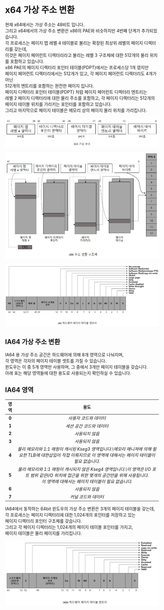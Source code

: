 # x64 가상 주소 변환

현재 x64에서는 가상 주소는 48비트 입니다.  
그리고 x64에서의 가상 주소 변환은 x86의 PAE와 비슷하지만 4번째 단계가 추가되었습니다.  
각 프로세스는 페이지 맵 레벨 4 테이블로 불리는 확장된 최상위 레벨의 페이지 디렉터리를 갖는데,  
이것은 페이지 페어런트 디렉터리라고 불리는 레벨 3 구조체에 대한 512개의 물리 위치를 포함하고 있습니다.  
x86 PAE의 페이지 디렉터리 포인터 테이블(PDPT)에서는 프로세스당 1개 였지만  
페이지 페어런트 디렉터리에서는 512개가 있고, 각 페이지 페어런트 디렉터리도 4개가 아닌   
512개의 엔트리를 포함하는 완전한 페이지 입니다.  
페이지 디렉터리 포인터 테이블(PDPT) 처럼 페이지 페어런트 디렉터리 엔트리는   
레벨 2 페이지 디렉터리에 대한 물리 주소를 포함하고, 각 페이지 디렉터리는 512개의   
페이지 테이블 위치를 가리키는 포인터를 포함하고 있습니다.  
그리고 마지막으로 페이지 테이블은 메모리 상의 페이지 물리 위치를 가리킵니다.  

<p align="center">
<img src="./images/x64가상주소1.jpg">
</p>

<p align="center">
<img src="./images/x64가상주소2.jpg">
</p>

<p align="center">
<img src="./images/x64가상주소3.jpg">
</p>

## IA64 가상 주소 변환

IA64 용 가상 주소 공간은 하드웨어에 의해 8개 영역으로 나눠지며,   
각 영역은 각자의 페이지 테이블 셋트를 가질 수 있습니다.  
윈도우는 이 중 5개 영역만 사용하며, 그 중에서 3개만 페이지 테이블을 갖습니다.  
아래 표는 해당 영역들에 대한 용도로 사용되는지 확인하실 수 있습니다.  

## IA64 영역

|  <center>영역</center> |  <center>용도</center> | 
|:--------:|:--------:|
|**<center>0</center>** | *<center>사용자 코드와 데이터</center>* |
|**<center>1</center>** | *<center>세션 공간 코드와 데이터</center>* |
|**<center>2</center>** |*<center>사용되지 않음</center>* |
|**<center>3</center>** | *<center>사용되지 않음</center>* |
|**<center>4</center>** |*물리 메모리와 1:1 매핑이 캐시된 Kseg3 영역입니다.\\메모리 매니져에 의해 필요한 TLB에 대한삽입이 직접 이뤄지므로 이 영역에 대해서는 페이지 테이블이 필요 없습니다.* |
|**<center>5</center>** |*물리 메모리와 1:1 매핑이 캐시되지 않은 Kseg4 영역입니다.\\이 영역은 I/O 포트 범위 같은I/O 위치에 접근을 위한 몇개의 공간만을 위해 사용됩니다.<br>이 영역에 대해서는 페이지 테이블이 필요 없습니다.* |
|**<center>6</center>** |*<center>사용되지 않음</center>* |
|**<center>7</center>** |*<center>커널 코드와 데이터</center>* |

IA64에서 동작하는 64bit 윈도우의 가상 주소 변환은 3개의 페이지 테이블을 갖는데,  
각 프로세스는 페이지 디렉터리에 대한 1,024개의 포인터를 저장하고 있는  
페이지 디렉터리 포인터 구조체를 갖습니다.  
그리고 각 페이지 디렉터리는 1,024개의 페이지 테이블 포인터를 가지고,  
페이지 테이블은 물리 페이지를 가리킵니다.  

<p align="center">
<img src="./images/x64가상주소4.jpg">
</p>

